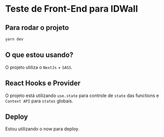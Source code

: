 # Teste de Front-End para IDWall

## Para rodar o projeto
```jsx
yarn dev
```

## O que estou usando?
O projeto utiliza o `NextJs` + `SASS`.

## React Hooks e Provider
O projeto está utilizando `use.state` para controle de `state` das functions e `Context API` para `states` globais.

## Deploy
Estou utilizando o now para deploy.

